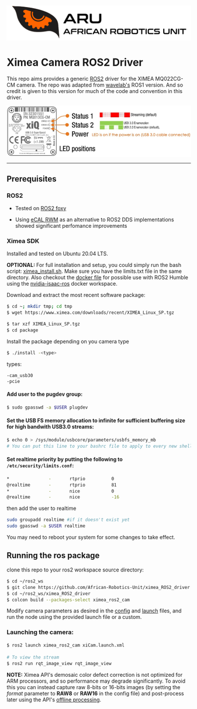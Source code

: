 ![logo](docs/resources/ARU_logo_rectangle.png)
# Ximea Camera ROS2 Driver

This repo aims provides a generic [ROS2](https://docs.ros.org/en/foxy/index.html) driver for the XIMEA MQ022CG-CM camera. The repo was adapted from [wavelab's](https://github.com/wavelab/ximea_ros_cam) ROS1 version. And so credit is given to this version for much of the code and convention in this driver. 

![Slide86](docs/resources/ximea.jpeg)

<hr/> 

## Prerequisites

### ROS2

- Tested on [ROS2 foxy](https://docs.ros.org/en/foxy/Installation.html)

- Using [eCAL RWM](https://github.com/eclipse-ecal/rmw_ecal) as an alternative to ROS2 DDS implementations showed significant perfomance improvements
  
### Ximea SDK

Installed and tested on Ubuntu 20.04 LTS.

<b> OPTIONAL: </b>For full installation and setup, you could simply run the bash script: [ximea_install.sh](ximea_ros2_cam/docs/installation/ximea_install.sh). Make sure you have the limits.txt file in the same directory. Also checkout the [docker file](docs/docker/XIMEA.Dockerfile) for possible use with ROS2 Humble using the [nvidia-isaac-ros](https://github.com/NVIDIA-ISAAC-ROS/isaac_ros_common) docker workspace.

Download and extract the most recent software package:
```bash
$ cd ~; mkdir tmp; cd tmp
$ wget https://www.ximea.com/downloads/recent/XIMEA_Linux_SP.tgz
```
```bash
$ tar xzf XIMEA_Linux_SP.tgz
$ cd package
```
Install the package depending on you camera type
```bash
$ ./install -<type>
```
types:

    -cam_usb30
    -pcie

#### Add user to the pugdev group:
```bash
$ sudo gpasswd -a $USER plugdev
```
#### Set the USB FS memory allocation to infinite for sufficient buffering size for high bandwith USB3.0 streams:
```bash
$ echo 0 > /sys/module/usbcore/parameters/usbfs_memory_mb
# You can put this line to your bashrc file to apply to every new shell
```
#### Set realtime priority by putting the following to ``` /etc/security/limits.conf ```:
```bash
*               -       rtprio          0
@realtime       -       rtprio          81
*               -       nice            0
@realtime       -       nice            -16
```
then add the user to realtime
```bash
sudo groupadd realtime #if it doesn't exist yet
sudo gpasswd -a $USER realtime
```
You may need to reboot your system for some changes to take effect.

## Running the ros package

clone this repo to your ros2 workspace source directory:

```bash
$ cd ~/ros2_ws
$ git clone https://github.com/African-Robotics-Unit/ximea_ROS2_driver.git
$ cd ~/ros2_ws/ximea_ROS2_driver
$ colcon build --packages-select ximea_ros2_cam
```

Modify camera parameters as desired in the [config](ximea_ros2_cam/config/xiCam_config.yaml) and [launch](ximea_ros2_cam/launch/xiCam.launch.xml) files, and run the node using the provided launch file or a custom. 

### Launching the camera:
```bash
$ ros2 launch ximea_ros2_cam xiCam.launch.xml

# To view the stream
$ ros2 run rqt_image_view rqt_image_view
```

<b>NOTE:</b> Ximea API's demosaic color defect correction is not optimized for ARM processors, and so performance may degrade significantly. To avoid this you can instead capture raw 8-bits or 16-bits images (by setting the <i>format</i> parameter to <b>RAW8</b> or <b>RAW16</b> in the config file) and post-process later using the API's [offline processing](https://www.ximea.com/support/wiki/apis/XiAPI_Offline_Processing).
